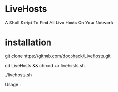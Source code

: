 # LiveHosts
A Shell Script To Find All Live Hosts On Your Network

# installation

git clone https://github.com/doophack/LiveHosts.git

cd LiveHosts && chmod +x livehosts.sh

./livehosts.sh

Usage : 
